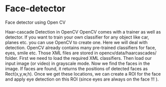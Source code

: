 # Face-detector
Face detector using Open CV



Haar-cascade Detection in OpenCV
OpenCV comes with a trainer as well as detector. If you want to train your own classifier for any object like car, planes etc. you can use OpenCV to create one.
Here we will deal with detection. OpenCV already contains many pre-trained classifiers for face, eyes, smile etc. Those XML files are stored in opencv/data/haarcascades/ folder.
First we need to load the required XML classifiers. Then load our input image (or video) in grayscale mode.
Now we find the faces in the image. If faces are found, it returns the positions of detected faces as Rect(x,y,w,h). Once we get these locations, we can create a ROI for the face and apply eye detection on this ROI (since eyes are always on the face !!! ).
